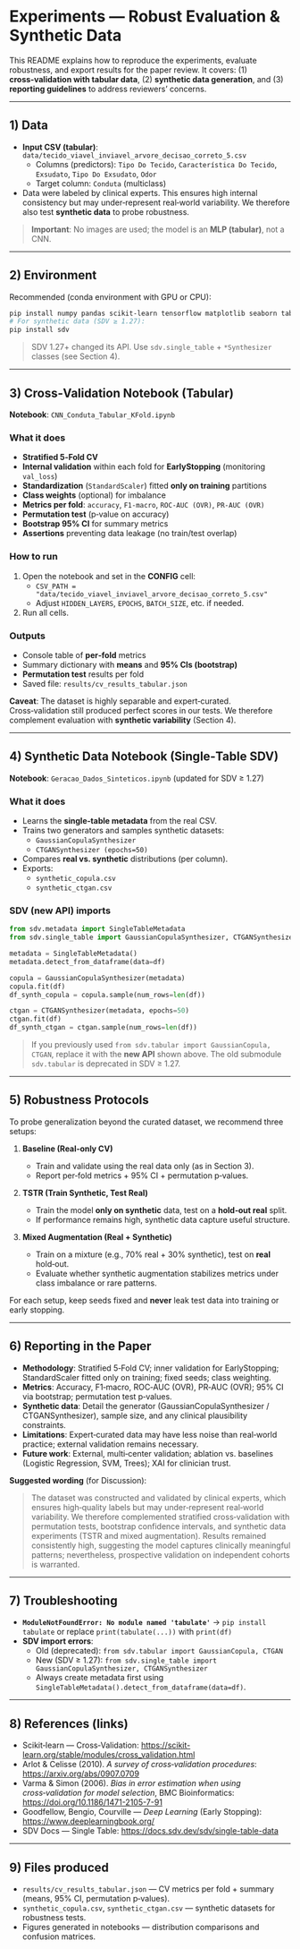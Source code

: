 # Experiments — Robust Evaluation & Synthetic Data

This README explains how to reproduce the experiments, evaluate robustness, and export results for the paper review. It covers: (1) **cross‑validation with tabular data**, (2) **synthetic data generation**, and (3) **reporting guidelines** to address reviewers’ concerns.

---

## 1) Data
- **Input CSV (tabular)**: `data/tecido_viavel_inviavel_arvore_decisao_correto_5.csv`
  - Columns (predictors): `Tipo Do Tecido`, `Característica Do Tecido`, `Exsudato`, `Tipo Do Exsudato`, `Odor`
  - Target column: `Conduta` (multiclass)
- Data were labeled by clinical experts. This ensures high internal consistency but may under‑represent real‑world variability. We therefore also test **synthetic data** to probe robustness.

> **Important**: No images are used; the model is an **MLP (tabular)**, not a CNN.

---

## 2) Environment
Recommended (conda environment with GPU or CPU):
```bash
pip install numpy pandas scikit-learn tensorflow matplotlib seaborn tabulate
# For synthetic data (SDV ≥ 1.27):
pip install sdv
```
> SDV 1.27+ changed its API. Use `sdv.single_table` + `*Synthesizer` classes (see Section 4).

---

## 3) Cross‑Validation Notebook (Tabular)
**Notebook**: `CNN_Conduta_Tabular_KFold.ipynb`

### What it does
- **Stratified 5‑Fold CV**
- **Internal validation** within each fold for **EarlyStopping** (monitoring `val_loss`)
- **Standardization** (`StandardScaler`) fitted **only on training** partitions
- **Class weights** (optional) for imbalance
- **Metrics per fold**: `accuracy`, `F1‑macro`, `ROC‑AUC (OVR)`, `PR‑AUC (OVR)`
- **Permutation test** (p‑value on accuracy)
- **Bootstrap 95% CI** for summary metrics
- **Assertions** preventing data leakage (no train/test overlap)

### How to run
1. Open the notebook and set in the **CONFIG** cell:
   - `CSV_PATH = "data/tecido_viavel_inviavel_arvore_decisao_correto_5.csv"`
   - Adjust `HIDDEN_LAYERS`, `EPOCHS`, `BATCH_SIZE`, etc. if needed.
2. Run all cells.

### Outputs
- Console table of **per‑fold** metrics
- Summary dictionary with **means** and **95% CIs (bootstrap)**
- **Permutation test** results per fold
- Saved file: `results/cv_results_tabular.json`

**Caveat**: The dataset is highly separable and expert‑curated. Cross‑validation still produced perfect scores in our tests. We therefore complement evaluation with **synthetic variability** (Section 4).

---

## 4) Synthetic Data Notebook (Single‑Table SDV)
**Notebook**: `Geracao_Dados_Sinteticos.ipynb` (updated for SDV ≥ 1.27)

### What it does
- Learns the **single‑table metadata** from the real CSV.
- Trains two generators and samples synthetic datasets:
  - `GaussianCopulaSynthesizer`
  - `CTGANSynthesizer (epochs=50)`
- Compares **real vs. synthetic** distributions (per column).
- Exports:
  - `synthetic_copula.csv`
  - `synthetic_ctgan.csv`

### SDV (new API) imports
```python
from sdv.metadata import SingleTableMetadata
from sdv.single_table import GaussianCopulaSynthesizer, CTGANSynthesizer

metadata = SingleTableMetadata()
metadata.detect_from_dataframe(data=df)

copula = GaussianCopulaSynthesizer(metadata)
copula.fit(df)
df_synth_copula = copula.sample(num_rows=len(df))

ctgan = CTGANSynthesizer(metadata, epochs=50)
ctgan.fit(df)
df_synth_ctgan = ctgan.sample(num_rows=len(df))
```

> If you previously used `from sdv.tabular import GaussianCopula, CTGAN`, replace it with the **new API** shown above. The old submodule `sdv.tabular` is deprecated in SDV ≥ 1.27.

---

## 5) Robustness Protocols
To probe generalization beyond the curated dataset, we recommend three setups:

1. **Baseline (Real‑only CV)**  
   - Train and validate using the real data only (as in Section 3).  
   - Report per‑fold metrics + 95% CI + permutation p‑values.

2. **TSTR (Train Synthetic, Test Real)**  
   - Train the model **only on synthetic** data, test on a **hold‑out real** split.  
   - If performance remains high, synthetic data capture useful structure.

3. **Mixed Augmentation (Real + Synthetic)**  
   - Train on a mixture (e.g., 70% real + 30% synthetic), test on **real** hold‑out.  
   - Evaluate whether synthetic augmentation stabilizes metrics under class imbalance or rare patterns.

For each setup, keep seeds fixed and **never** leak test data into training or early stopping.

---

## 6) Reporting in the Paper
- **Methodology**: Stratified 5‑Fold CV; inner validation for EarlyStopping; StandardScaler fitted only on training; fixed seeds; class weighting.  
- **Metrics**: Accuracy, F1‑macro, ROC‑AUC (OVR), PR‑AUC (OVR); 95% CI via bootstrap; permutation test p‑values.  
- **Synthetic data**: Detail the generator (GaussianCopulaSynthesizer / CTGANSynthesizer), sample size, and any clinical plausibility constraints.  
- **Limitations**: Expert‑curated data may have less noise than real‑world practice; external validation remains necessary.  
- **Future work**: External, multi‑center validation; ablation vs. baselines (Logistic Regression, SVM, Trees); XAI for clinician trust.

**Suggested wording** (for Discussion):  
> The dataset was constructed and validated by clinical experts, which ensures high‑quality labels but may under‑represent real‑world variability. We therefore complemented stratified cross‑validation with permutation tests, bootstrap confidence intervals, and synthetic data experiments (TSTR and mixed augmentation). Results remained consistently high, suggesting the model captures clinically meaningful patterns; nevertheless, prospective validation on independent cohorts is warranted.

---

## 7) Troubleshooting
- **`ModuleNotFoundError: No module named 'tabulate'`** → `pip install tabulate` or replace `print(tabulate(...))` with `print(df)`  
- **SDV import errors**:
  - Old (deprecated): `from sdv.tabular import GaussianCopula, CTGAN`  
  - New (SDV ≥ 1.27): `from sdv.single_table import GaussianCopulaSynthesizer, CTGANSynthesizer`  
  - Always create metadata first using `SingleTableMetadata().detect_from_dataframe(data=df)`.

---

## 8) References (links)
- Scikit‑learn — Cross‑Validation: https://scikit-learn.org/stable/modules/cross_validation.html  
- Arlot & Celisse (2010). *A survey of cross‑validation procedures*: https://arxiv.org/abs/0907.0709  
- Varma & Simon (2006). *Bias in error estimation when using cross‑validation for model selection*, BMC Bioinformatics: https://doi.org/10.1186/1471-2105-7-91  
- Goodfellow, Bengio, Courville — *Deep Learning* (Early Stopping): https://www.deeplearningbook.org/  
- SDV Docs — Single Table: https://docs.sdv.dev/sdv/single-table-data  

---

## 9) Files produced
- `results/cv_results_tabular.json` — CV metrics per fold + summary (means, 95% CI, permutation p‑values).  
- `synthetic_copula.csv`, `synthetic_ctgan.csv` — synthetic datasets for robustness tests.  
- Figures generated in notebooks — distribution comparisons and confusion matrices.

